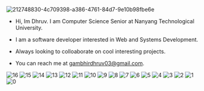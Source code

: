 ![212748830-4c709398-a386-4761-84d7-9e10b98fbe6e](https://github.com/user-attachments/assets/63f79a26-c474-46b8-85ef-76a8a21a9c95)


- Hi, Im Dhruv. I am Computer Science Senior at Nanyang Technological University.

- I am a software developer interested in Web and Systems Development.

- Always looking to colloaborate on cool interesting projects.

-  You can reach me at gambhirdhruv03@gmail.com.


![16](https://github.com/user-attachments/assets/94ffaf77-8bdf-48a0-95c8-e4e550ac7882)
![15](https://github.com/user-attachments/assets/98799f10-6355-4ed2-901b-598124df1cfd)
![14](https://github.com/user-attachments/assets/8813dbb4-a3da-4076-a2c9-db334282d7ec)
![13](https://github.com/user-attachments/assets/52019d0b-dcb2-4c3b-8e63-48790b28310b)
![12](https://github.com/user-attachments/assets/f35227fa-fb8d-4280-be30-a8992a4c4d70)
![11](https://github.com/user-attachments/assets/c7d9d18f-12ba-42e1-a992-142978e3eef6)
![10](https://github.com/user-attachments/assets/4b16e099-ece5-4393-a540-50f985bc8dd1)
![9](https://github.com/user-attachments/assets/8a1e1b52-aee0-47d5-b971-1b079a592739)
![8](https://github.com/user-attachments/assets/9bb0b4e5-bf36-4721-b896-dbb61a421cdb)
![7](https://github.com/user-attachments/assets/24231a3a-0f07-49df-8184-217ce798ab7e)
![6](https://github.com/user-attachments/assets/1301a787-7350-4150-bf49-51d1dce7dacb)
![5](https://github.com/user-attachments/assets/3cb93948-3afd-4ca2-9ab6-1dc634b6d7a4)
![4](https://github.com/user-attachments/assets/652800fc-a68f-4d48-b10b-f8eab73100e7)
![3](https://github.com/user-attachments/assets/2012ec37-f6c8-4cf0-af28-f420a63d7a53)
![2](https://github.com/user-attachments/assets/08bc48d7-469a-4817-acee-ecf040c9a67e)
![1](https://github.com/user-attachments/assets/a361215b-18f7-4156-bcb6-0380a899768f)
![0](https://github.com/user-attachments/assets/02918791-2bb3-4bf0-93d1-98b996f7559b)
